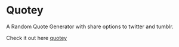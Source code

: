 # Quotey
A Random Quote Generator with share options to twitter and tumblr.

Check it out here [quotey](http://quotey.bitballoon.com)
